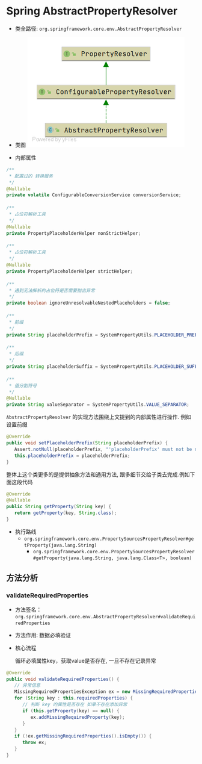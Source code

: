 # Spring AbstractPropertyResolver
- 类全路径: `org.springframework.core.env.AbstractPropertyResolver`
- 类图
![AbstractPropertyResolver.png](./images/AbstractPropertyResolver.png)



- 内部属性



```java
/**
 * 配置过的 转换服务
 */
@Nullable
private volatile ConfigurableConversionService conversionService;

/**
 * 占位符解析工具
 */
@Nullable
private PropertyPlaceholderHelper nonStrictHelper;

/**
 * 占位符解析工具
 */
@Nullable
private PropertyPlaceholderHelper strictHelper;

/**
 * 遇到无法解析的占位符是否需要抛出异常
 */
private boolean ignoreUnresolvableNestedPlaceholders = false;

/**
 * 前缀
 */
private String placeholderPrefix = SystemPropertyUtils.PLACEHOLDER_PREFIX;

/**
 * 后缀
 */
private String placeholderSuffix = SystemPropertyUtils.PLACEHOLDER_SUFFIX;

/**
 * 值分割符号
 */
@Nullable
private String valueSeparator = SystemPropertyUtils.VALUE_SEPARATOR;
```



`AbstractPropertyResolver` 的实现方法围绕上文提到的内部属性进行操作. 例如设置前缀



```java
@Override
public void setPlaceholderPrefix(String placeholderPrefix) {
   Assert.notNull(placeholderPrefix, "'placeholderPrefix' must not be null");
   this.placeholderPrefix = placeholderPrefix;
}
```





整体上这个类更多的是提供抽象方法和通用方法, 跟多细节交给子类去完成.例如下面这段代码

```java
@Override
@Nullable
public String getProperty(String key) {
   return getProperty(key, String.class);
}
```

- 执行路线
  - `org.springframework.core.env.PropertySourcesPropertyResolver#getProperty(java.lang.String)`
    - `org.springframework.core.env.PropertySourcesPropertyResolver#getProperty(java.lang.String, java.lang.Class<T>, boolean)`







## 方法分析

### validateRequiredProperties

- 方法签名： `org.springframework.core.env.AbstractPropertyResolver#validateRequiredProperties`

- 方法作用: 数据必填验证

- 核心流程

  循环必填属性key，获取value是否存在, 一旦不存在记录异常



```java
@Override
public void validateRequiredProperties() {
   // 异常信息
   MissingRequiredPropertiesException ex = new MissingRequiredPropertiesException();
   for (String key : this.requiredProperties) {
      // 判断 key 的属性是否存在 如果不存在添加异常
      if (this.getProperty(key) == null) {
         ex.addMissingRequiredProperty(key);
      }
   }
   if (!ex.getMissingRequiredProperties().isEmpty()) {
      throw ex;
   }
}
```




